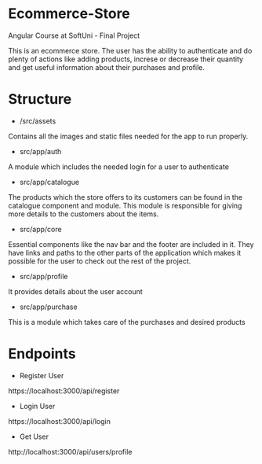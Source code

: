 # Ecommerce-Store
Angular Course at SoftUni - Final Project

This is an ecommerce store. The user has the ability 
to authenticate and do plenty of actions like adding products, 
increse or decrease their quantity and get useful information 
about their purchases and profile.

# Structure

* /src/assets

Contains all the images and static files needed for the app to run properly.

* src/app/auth

A module which includes the needed login for a user to authenticate

* src/app/catalogue

The products which the store offers to its customers can be found in 
the catalogue component and module. This module is responsible for
giving more details to the customers about the items.

* src/app/core

Essential components like the nav bar and the footer are included in it.
They have links and paths to the other parts of the application which makes
it possible for the user to check out the rest of the project.

* src/app/profile

It provides details about the user account

* src/app/purchase

This is a module which takes care of the purchases and desired products

# Endpoints

* Register User

https://localhost:3000/api/register

* Login User

https://localhost:3000/api/login

* Get User

http://localhost:3000/api/users/profile

